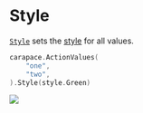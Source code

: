 # Style

[`Style`] sets the [style](https://pkg.go.dev/github.com/rsteube/carapace/pkg/style) for all values.

```go
carapace.ActionValues(
    "one",
    "two",
).Style(style.Green)
```

![](./style.cast)

[`Style`]: https://pkg.go.dev/github.com/rsteube/carapace#Action.Style
